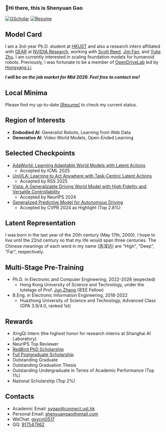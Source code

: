 ###  :wave:Hi there, this is Shenyuan Gao

[![GScholar](https://img.shields.io/badge/Google%20Scholar-4285F4?style=for-the-badge&logo=google-scholar&logoColor=white)](https://scholar.google.com/citations?user=hZtOnecAAAAJ&hl=en) [![Resume](https://img.shields.io/badge/Resume-Available-brightgreen.svg?style=for-the-badge)](https://github.com/Little-Podi/Little-Podi/blob/main/gsy_Resume.pdf)

## Model Card

I am a 3rd-year Ph.D. student at [HKUST](https://hkust.edu.hk/) and also a research intern affiliated with [GEAR](https://research.nvidia.com/labs/gear/) at [NVIDIA Research](https://www.nvidia.com/en-us/research/), working with [Scott Reed](https://reedscot.github.io/), [Jim Fan](https://jimfan.me/), and [Yuke Zhu](https://yukezhu.me/). I am currently interested in scaling foundation models for humanoid robots. Previously, I was fortunate to be a member of [OpenDriveLab](https://opendrivelab.com/) led by [Hongyang Li](https://lihongyang.info/).

***I will be on the job market for Mid 2026. Feel free to contact me!***

## Local Minima

Please find my up-to-date [[Resume]](https://github.com/Little-Podi/Little-Podi/blob/main/gsy_Resume.pdf) to check my current status.

## Region of Interests

- **Embodied AI**: Generalist Robots, Learning from Web Data
- **Generative AI**: Video World Models, Open-Ended Learning

## Selected Checkpoints

- [AdaWorld: Learning Adaptable World Models with Latent Actions](https://arxiv.org/abs/2503.18938)
  - Accepted by ICML 2025
- [UniVLA: Learning to Act Anywhere with Task-Centric Latent Actions](https://arxiv.org/abs/2505.06111)
  - Accepted by RSS 2025
- [Vista: A Generalizable Driving World Model with High Fidelity and Versatile Controllability](https://arxiv.org/abs/2405.17398)
  - Accepted by NeurIPS 2024
- [Generalized Predictive Model for Autonomous Driving](https://arxiv.org/abs/2403.09630)
  - Accepted by CVPR 2024 as Highlight (Top 2.8%)

## Latent Representation

I was born in the last year of the 20th century (May 17th, 2000). I hope to live until the 22nd century so that my life would span three centuries. The Chinese meanings of each word in my name (高深远) are "High", "Deep", "Far", respectively.

## Multi-Stage Pre-Training

- Ph.D. in Electronic and Computer Engineering, 2022-2026 (expected)
  - Hong Kong University of Science and Technology, under the tutelage of Prof. [Jun Zhang](https://eejzhang.people.ust.hk/) (IEEE Fellow)
- B.Eng. in Electronic Information Engineering, 2018-2022
  - Huazhong University of Science and Technology, Advanced Class (GPA 3.9/4.0, ranked 1st)

## Rewards

- XingQi Intern (the highest honor for research interns at Shanghai AI Laboratory)
- NeurIPS Top Reviewer
- [RedBird PhD Scholarship](https://fytgs.hkust.edu.hk/admissions/Admission-to-Hong-Kong-Campus/submitting-an-application/scholarships-and-fees#redbird)
- [Full Postgraduate Scholarship](https://fytgs.hkust.edu.hk/admissions/Admission-to-Hong-Kong-Campus/submitting-an-application/scholarships-and-fees#pgs)
- Outstanding Graduate
- Outstanding Graduation Thesis
- Outstanding Undergraduate in Terms of Academic Performance (Top 1%)
- National Scholarship (Top 2%)

## Contacts

- Academic Email: [sygao@connect.ust.hk](mailto:sygao@connect.ust.hk)
- Personal Email: [shenyuangao@gmail.com](mailto:shenyuangao@gmail.com)
- WeChat: [gsycm0517](https://gsy00517.github.io/about/index/Wechat.JPG)
- QQ: [917547962](https://gsy00517.github.io/about/index/QQ.JPG)